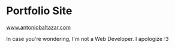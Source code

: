 # Portfolio Site

www.antoniobaltazar.com

In case you're wondering, I'm not a Web Developer. I apologize :3
